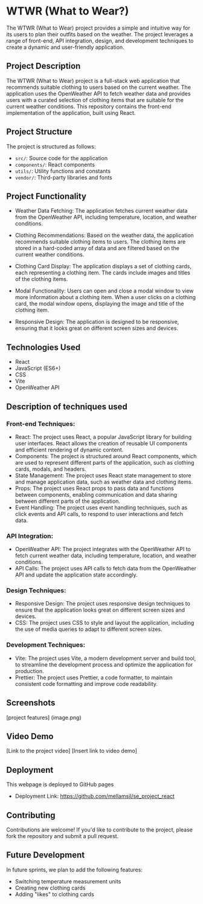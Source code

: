 # WTWR (What to Wear?)

The WTWR (What to Wear) project provides a simple and intuitive way for its users to plan their outfits based on the weather. The project leverages a range of front-end, API integration, design, and development techniques to create a dynamic and user-friendly application.

## Project Description

The WTWR (What to Wear) project is a full-stack web application that recommends suitable clothing to users based on the current weather. The application uses the OpenWeather API to fetch weather data and provides users with a curated selection of clothing items that are suitable for the current weather conditions. This repository contains the front-end implementation of the application, built using React.

## Project Structure

The project is structured as follows:

- `src/`: Source code for the application
- `components/`: React components
- `utils/`: Utility functions and constants
- `vendor/`: Third-party libraries and fonts

## Project Functionality

- Weather Data Fetching: The application fetches current weather data from the OpenWeather API, including temperature, location, and weather conditions.

- Clothing Recommendations: Based on the weather data, the application recommends suitable clothing items to users. The clothing items are stored in a hard-coded array of data and are filtered based on the current weather conditions.

- Clothing Card Display: The application displays a set of clothing cards, each representing a clothing item. The cards include images and titles of the clothing items.

- Modal Functionality: Users can open and close a modal window to view more information about a clothing item. When a user clicks on a clothing card, the modal window opens, displaying the image and title of the clothing item.

- Responsive Design: The application is designed to be responsive, ensuring that it looks great on different screen sizes and devices.

## Technologies Used

- React
- JavaScript (ES6+)
- CSS
- Vite
- OpenWeather API

## Description of techniques used

### Front-end Techniques:

- React: The project uses React, a popular JavaScript library for building user interfaces. React allows the creation of reusable UI components and efficient rendering of dynamic content.
- Components: The project is structured around React components, which are used to represent different parts of the application, such as clothing cards, modals, and headers.
- State Management: The project uses React state management to store and manage application data, such as weather data and clothing items.
- Props: The project uses React props to pass data and functions between components, enabling communication and data sharing between different parts of the application.
- Event Handling: The project uses event handling techniques, such as click events and API calls, to respond to user interactions and fetch data.

### API Integration:

- OpenWeather API: The project integrates with the OpenWeather API to fetch current weather data, including temperature, location, and weather conditions.
- API Calls: The project uses API calls to fetch data from the OpenWeather API and update the application state accordingly.

### Design Techniques:

- Responsive Design: The project uses responsive design techniques to ensure that the application looks great on different screen sizes and devices.
- CSS: The project uses CSS to style and layout the application, including the use of media queries to adapt to different screen sizes.

### Development Techniques:

- Vite: The project uses Vite, a modern development server and build tool, to streamline the development process and optimize the application for production.
- Prettier: The project uses Prettier, a code formatter, to maintain consistent code formatting and improve code readability.

## Screenshots

[project features] (image.png)

## Video Demo

[Link to the project video] [Insert link to video demo]

## Deployment

This webpage is deployed to GitHub pages

- Deployment Link: https://github.com/mellamsil/se_project_react

## Contributing

Contributions are welcome! If you'd like to contribute to the project, please fork the repository and submit a pull request.

## Future Development

In future sprints, we plan to add the following features:

- Switching temperature measurement units
- Creating new clothing cards
- Adding "likes" to clothing cards
